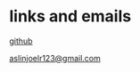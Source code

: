 # links and emails 

[github](https://github.com/aslin-r "Aslin's github id")

<aslinjoelr123@gmail.com>